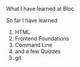 What I have learned at Bloc

So far I have learned

1. HTML
2. Frontend Foundations
3. Command Line
4. and a few Quizzes
5. git
